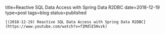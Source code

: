
title=Reactive SQL Data Access with Spring Data R2DBC
date=2018-12-19
type=post
tags=blog
status=published
~~~~~~
[(2018-12-19) Reactive SQL Data Access with Spring Data R2DBC](https://www.youtube.com/watch?v=fIMdlE5Hvzk) 
            